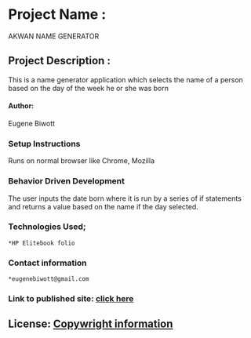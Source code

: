 # Project Name : 
AKWAN NAME GENERATOR

## Project Description :
This is a name generator application which selects the name of a person based on the day of the week he or she was born

#### Author: 
Eugene Biwott

### Setup Instructions
Runs on normal browser like Chrome, Mozilla
### Behavior Driven Development
The user inputs the date born where it is run by a series of if statements and returns a value based on the name if the day selected.

### Technologies Used;
    *HP Elitebook folio

### Contact information

    *eugenebiwott@gmail.com

### Link to published site: [click here](https://geeker254.github.io/Independent-Project-2/)

## License: [Copywright information](https://raw.githubusercontent.com/geeker254/Independent-Project-2/master/LICENSE)